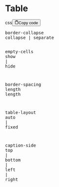 <h1>Table</h1>
<div class="code-element"><div class="lang-line"><text>css</text><button class="copy-button" onclick="copyCode(this)"><svg stroke="currentColor" fill="none" stroke-width="2" viewBox="0 0 24 24" stroke-linecap="round" stroke-linejoin="round" class="h-4 w-4" height="1em" width="1em" xmlns="http://www.w3.org/2000/svg"><path d="M16 4h2a2 2 0 0 1 2 2v14a2 2 0 0 1-2 2H6a2 2 0 0 1-2-2V6a2 2 0 0 1 2-2h2"></path><rect x="8" y="2" width="8" height="4" rx="1" ry="1"></rect></svg><text>Copy code</text></button></div><div class="code"><div class="highlight"><pre><span></span><span class="nt">border-collapse</span>
<span class="nt">collapse</span><span class="w"> </span><span class="o">|</span><span class="w"> </span><span class="nt">separate</span>

<span class="nt">empty-cells</span>
<span class="nt">show</span><span class="w"> </span><span class="o">|</span><span class="w"> </span><span class="nt">hide</span>

<span class="nt">border-spacing</span>
<span class="nt">length</span><span class="w"> </span><span class="nt">length</span>

<span class="nt">table-layout</span>
<span class="nt">auto</span><span class="w"> </span><span class="o">|</span><span class="w"> </span><span class="nt">fixed</span>

<span class="nt">caption-side</span>
<span class="nt">top</span><span class="w"> </span><span class="o">|</span><span class="w"> </span><span class="nt">bottom</span><span class="w"> </span><span class="o">|</span><span class="w"> </span><span class="nt">left</span><span class="w"> </span><span class="o">|</span><span class="w"> </span><span class="nt">right</span>
</pre></div></div></div>